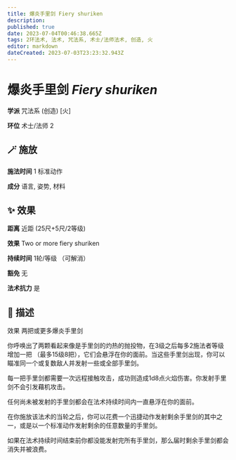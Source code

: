 ```yaml
---
title: 爆炎手里剑 Fiery shuriken
description: 
published: true
date: 2023-07-04T00:46:38.665Z
tags: 2环法术, 法术, 咒法系, 术士/法师法术, 创造, 火
editor: markdown
dateCreated: 2023-07-03T23:23:32.943Z
---
```


# **爆炎手里剑** *Fiery shuriken*

**学派** 咒法系 (创造) \[火\] 

**环位** 术士/法师 2

## 🪄 施放

**施法时间** 1 标准动作

**成分** 语言, 姿势, 材料

## ✨ 效果  

**距离** 近距 (25尺+5尺/2等级) 

**效果** Two or more fiery shuriken 

**持续时间** 1轮/等级 （可解消） 

**豁免** 无

**法术抗力** 是

## 📖 描述

效果          两把或更多爆炎手里剑

你呼唤出了两颗看起来像是手里剑的灼热的抛投物，在3级之后每多2施法者等级增加一把 （最多15级8把），它们会悬浮在你的面前。当这些手里剑出现，你可以瞄准同一个或复数敌人并发射一些或全部手里剑。

每一把手里剑都需要一次远程接触攻击，成功则造成1d8点火焰伤害。你发射手里剑不会引发藉机攻击。

任何尚未被发射的手里剑都会在法术持续时间内一直悬浮在你的面前。

在你施放该法术的当轮之后，你可以花费一个迅捷动作发射剩余手里剑的其中之一，或是以一个标准动作发射剩余的任意数量的手里剑。

如果在法术持续时间结束前你都没能发射完所有手里剑，那么届时剩余手里剑都会消失并被浪费。
    